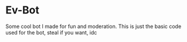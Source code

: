 # Ev-Bot
Some cool bot I made for fun and moderation.
This is just the basic code used for the bot, steal if you want, idc
